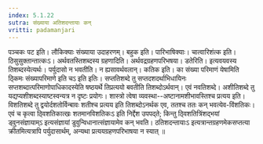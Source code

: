 ```yaml
---
index: 5.1.22
sutra: संख्याया अतिशदन्तायाः कन्
vritti: padamanjari
---
```


 पञ्चकः पट इति। लौकिक्याः संख्याया उदाहरणम्। बहुक इति। पारिभाषिक्याः। चात्वारिशंत्क इति। ठिसुसुक्तान्तात्कःऽ।  अर्थवतस्तिशब्दस्य ग्रहणादिति। अर्थवद्रग्रहणपरिभषया। डतेरिति। इत्यवयवस्य तिशब्दस्येत्यर्थः। पर्युदासो न भवतीति। न ह्यसावर्थवलान्। कतिक इति। का संख्या परिमाणं येषामिति ठ्किमः संख्यापरिमाणे इति चऽ इति इतिः। सप्ततिशब्दे तु सप्तदशदर्थाभिधायिनः सप्तशब्दात्परिमाणोपाधिकादस्येति षष्ठयर्थे तिप्रत्ययो बवतीति तिशब्दोऽर्थवान्। एवं नवतिशब्दे। अशीतिशब्दे तु यद्यप्यशीशब्दस्याष्टस्वन्यत्र न दृष्टः प्रयोगः। शास्त्रो त्वेषा व्यवस्था--अष्टानामशीभावस्तिश्च प्रत्यय इति। विशतिशब्दे तु द्वयोर्दशतोर्विन्बावः शतीश्च प्रत्यय इति तिशब्दोऽनर्थक एव, ततश्च ततः कन् भवत्येव-विंशतिकः। एवं च कृत्वा ठ्विशतिकात्खः शतमानविशतिकःऽ इति निर्द्देश उपपद्ते; किन्तु ठ्विशतित्रिंशद्भयां ड्वुनसंज्ञायाम्ऽ इत्यसंज्ञायां डुवुन्विधानात्संज्ञायामेव कन् भवति। ठतिशदन्तायाःऽ इत्यत्रान्तग्रहणमेकसप्तत्या क्रीतमित्यत्रापि पर्युदासार्थम्, अन्यथा प्रत्ययग्रहणपरिभाषया न स्यात् ॥